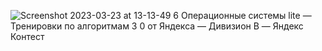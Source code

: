 ![Screenshot 2023-03-23 at 13-13-49 6  Операционные системы lite — Тренировки по алгоритмам 3 0 от Яндекса — Дивизион B — Яндекс Контест](https://user-images.githubusercontent.com/88425424/227172297-2ce2dede-1e5b-493f-abb0-f3b765ea5fe8.png)
